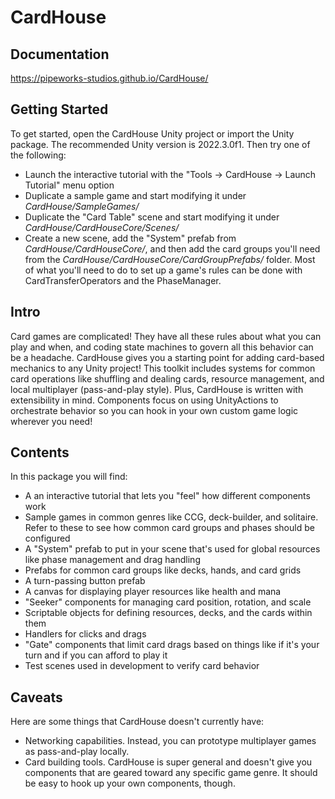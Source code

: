 # CardHouse

## Documentation
https://pipeworks-studios.github.io/CardHouse/

## Getting Started
To get started, open the CardHouse Unity project or import the Unity package. The recommended Unity version is 2022.3.0f1. Then try one of the following:
- Launch the interactive tutorial with the "Tools -> CardHouse -> Launch Tutorial" menu option
- Duplicate a sample game and start modifying it under _CardHouse/SampleGames/_
- Duplicate the "Card Table" scene and start modifying it under _CardHouse/CardHouseCore/Scenes/_
- Create a new scene, add the "System" prefab from _CardHouse/CardHouseCore/_, and then add the card groups you'll need from the _CardHouse/CardHouseCore/CardGroupPrefabs/_ folder. Most of what you'll need to do to set up a game's rules can be done with CardTransferOperators and the PhaseManager.

## Intro
Card games are complicated! They have all these rules about what you can play and when, and coding state machines to govern all this behavior can be a headache. CardHouse gives you a starting point for adding card-based mechanics to any Unity project! This toolkit includes systems for common card operations like shuffling and dealing cards, resource management, and local multiplayer (pass-and-play style). Plus, CardHouse is written with extensibility in mind. Components focus on using UnityActions to orchestrate behavior so you can hook in your own custom game logic wherever you need!

## Contents
In this package you will find:
- A an interactive tutorial that lets you "feel" how different components work
- Sample games in common genres like CCG, deck-builder, and solitaire. Refer to these to see how common card groups and phases should be configured
- A "System" prefab to put in your scene that's used for global resources like phase management and drag handling
- Prefabs for common card groups like decks, hands, and card grids
- A turn-passing button prefab
- A canvas for displaying player resources like health and mana
- "Seeker" components for managing card position, rotation, and scale
- Scriptable objects for defining resources, decks, and the cards within them
- Handlers for clicks and drags
- "Gate" components that limit card drags based on things like if it's your turn and if you can afford to play it
- Test scenes used in development to verify card behavior

## Caveats
Here are some things that CardHouse doesn't currently have:
- Networking capabilities. Instead, you can prototype multiplayer games as pass-and-play locally.
- Card building tools. CardHouse is super general and doesn't give you components that are geared toward any specific game genre. It should be easy to hook up your own components, though.
